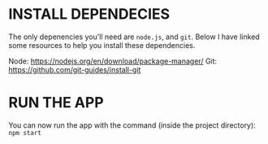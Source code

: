 # INSTALL DEPENDECIES
The only depenencies you'll need are `node.js`, and `git`.
Below I have linked some resources to help you install these dependencies.

Node: https://nodejs.org/en/download/package-manager/
Git: https://github.com/git-guides/install-git

# RUN THE APP
You can now run the app with the command (inside the project directory):
`npm start`

